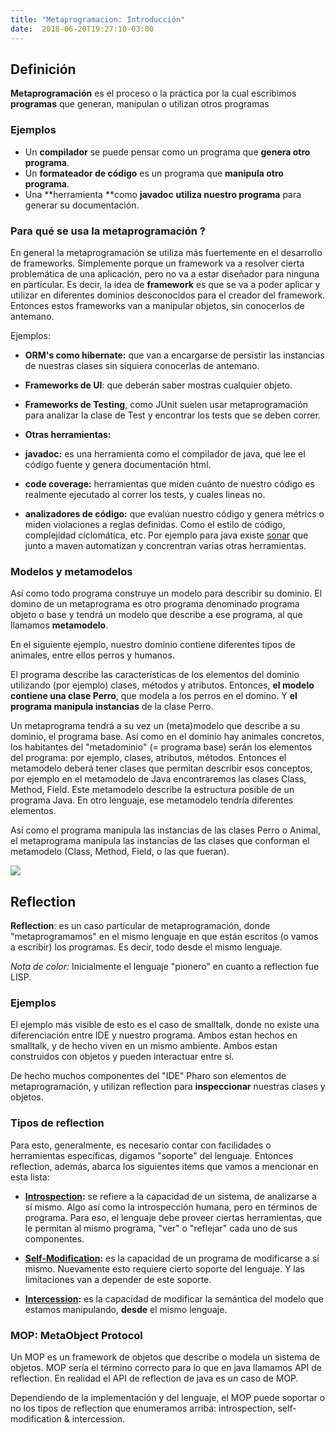 ```yaml
---
title: "Metaprogramacion: Introducción"
date:  2018-06-20T19:27:10-03:00
---
```



## Definición

**Metaprogramación** es el proceso o la práctica por la cual escribimos **programas** que generan, manipulan o utilizan otros programas

### Ejemplos

* Un **compilador** se puede pensar como un programa que **genera otro programa**.
* Un **formateador de código** es un programa que **manipula otro programa**.
* Una **herramienta **como **javadoc** **utiliza nuestro programa** para generar su documentación.

### Para qué se usa la metaprogramación ?
En general la metaprogramación se utiliza más fuertemente en el desarrollo de frameworks.
Simplemente porque un framework va a resolver cierta problemática de una aplicación, pero no va a estar diseñador para ninguna en particular. Es decir, la idea de **framework** es que se va a poder aplicar y utilizar en diferentes dominios desconocidos para el creador del framework.
Entonces estos frameworks van a manipular objetos, sin conocerlos de antemano. 

Ejemplos:

* **ORM's como hibernate:** que van a encargarse de persistir las instancias de nuestras clases sin siquiera conocerlas de antemano.
* **Frameworks de UI**: que deberán saber mostras cualquier objeto.
* **Frameworks de Testing**, como JUnit suelen usar metaprogramación para analizar la clase de Test y encontrar los tests que se deben correr.
* **Otras herramientas:**


 * **javadoc:** es una herramienta como el compilador de java, que lee el código fuente y genera documentación html.
 * **code coverage:** herramientas que miden cuánto de nuestro código es realmente ejecutado al correr los tests, y cuales lineas no.

 * **analizadores de código:** que evalúan nuestro código y genera métrics o miden violaciones a reglas definidas. Como el estilo de código, complejidad ciclomática, etc. Por ejemplo para java existe [sonar](http://www.sonarsource.org/) que junto a maven automatizan y concrentran varias otras herramientas.


### Modelos y metamodelos

Así como todo programa construye un modelo para describir su dominio. El domino de un metaprograma es otro programa denominado programa objeto o base y tendrá un modelo que describe a ese programa, al que llamamos **metamodelo**.


En el siguiente ejemplo, nuestro dominio contiene diferentes tipos de animales, entre ellos perros y humanos. 


El programa describe las características de los elementos del dominio utilizando (por ejemplo) clases, métodos y atributos. Entonces, **el modelo contiene una clase Perro**, que modela a los perros en el domino. Y **el programa manipula instancias** de la clase Perro.


Un metaprograma tendrá a su vez un (meta)modelo que describe a su dominio, el programa base. Así como en el dominio hay animales concretos, los habitantes del "metadominio" (= programa base) serán los elementos del programa: por ejemplo, clases, atributos, métodos.
Entonces el metamodelo deberá tener clases que permitan describir esos conceptos, por ejemplo en el metamodelo de Java encontraremos las clases Class, Method, Field. Este metamodelo describe la estructura posible de un programa Java. En otro lenguaje, ese metamodelo tendría diferentes elementos.


Así como el programa manipula las instancias de las clases Perro o Animal, el metaprograma manipula las instancias de las clases que conforman el metamodelo (Class, Method, Field, o las que fueran).



[![](https://sites.google.com/site/programacionhm/_/rsrc/1368570507605/conceptos/metaprogramacion/metaprogramacion.png)
](conceptos-metaprogramacion-metaprogramacion-png?attredirects=0)

## Reflection

**Reflection**: es un caso particular de metaprogramación, donde "metaprogramamos" en el mismo lenguaje en que están escritos (o vamos a escribir) los programas. Es decir, todo desde el mismo lenguaje. 

*Nota de color:* Inicialmente el lenguaje "pionero" en cuanto a reflection fue LISP.

### Ejemplos
El ejemplo más visible de esto es el caso de smalltalk, donde no existe una diferenciación entre IDE y nuestro programa. Ambos estan hechos en smalltalk, y de hecho viven en un mismo ambiente. Ambos estan construidos con objetos y pueden interactuar entre sí.

De hecho muchos componentes del "IDE" Pharo son elementos de metaprogramación, y utilizan reflection para **inspeccionar** nuestras clases y objetos.

### Tipos de reflection
Para esto, generalmente, es necesario contar con facilidades o herramientas específicas, digamos "soporte" del lenguaje.  Entonces reflection, además,  abarca los siguientes items que vamos a mencionar en esta lista:

* **[Introspection](../conceptos-metaprogramacion-introspection):** se refiere a la capacidad de un sistema, de analizarse a sí mismo. Algo así como la introspección humana, pero en términos de programa. Para eso, el lenguaje debe proveer ciertas herramientas, que le permitan al mismo programa, "ver" o "reflejar" cada uno de sus componentes.

* **[Self-Modification](../conceptos-metaprogramacion-self-modification):** es la capacidad de un programa de modificarse a sí mismo. Nuevamente esto requiere cierto soporte del lenguaje. Y las limitaciones van a depender de este soporte.

* **[Intercession](../conceptos-metaprogramacion-intercession):** es la capacidad de modificar la semántica del modelo que estamos manipulando, **desde** el mismo lenguaje.



### MOP: MetaObject Protocol

Un MOP es un framework de objetos que describe o modela un sistema de objetos. MOP sería el término correcto para lo que en java llamamos API de reflection.
En realidad el API de reflection de java es un caso de MOP.


Dependiendo de la implementación y del lenguaje, el MOP puede soportar o no los tipos de reflection que enumeramos arriba: introspection, self-modification & intercession.